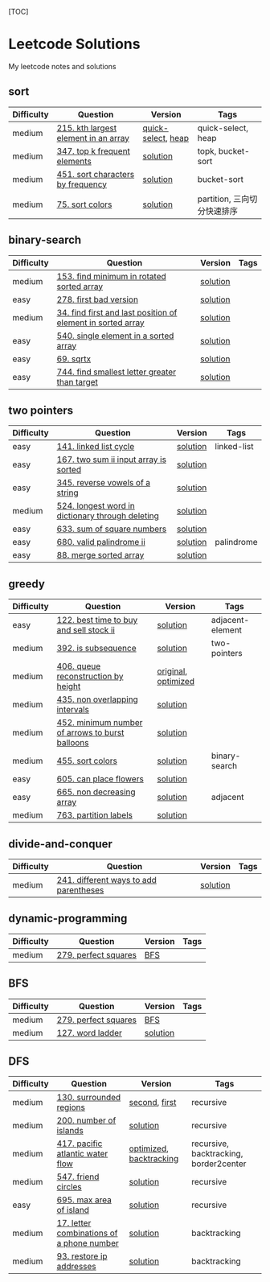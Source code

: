 [TOC] 

# Leetcode Solutions
My leetcode notes and solutions

## sort
| Difficulty | Question | Version | Tags |
| ------ | ------ | ------ | ------ |
| medium | [215. kth largest element in an array](https://leetcode.com/problems/kth-largest-element-in-an-array/description/) | [quick-select](./solutions/215.quick-select.py), [heap](./solutions/215.heap.py) | quick-select, heap |
| medium | [347. top k frequent elements](https://leetcode.com/problems/top-k-frequent-elements/description/) | [solution](./solutions/347.py) | topk, bucket-sort |
| medium | [451. sort characters by frequency](https://leetcode.com/problems/sort-characters-by-frequency/description/) | [solution](./solutions/451.py) | bucket-sort |
| medium | [75. sort colors](https://leetcode.com/problems/sort-colors/description/) | [solution](./solutions/75.py) | partition, 三向切分快速排序 |
## binary-search
| Difficulty | Question | Version | Tags |
| ------ | ------ | ------ | ------ |
| medium | [153. find minimum in rotated sorted array](https://leetcode.com/problems/find-minimum-in-rotated-sorted-array/description/) | [solution](./solutions/153.py) |  |
| easy | [278. first bad version](https://leetcode.com/problems/first-bad-version/description/) | [solution](./solutions/278.py) |  |
| medium | [34. find first and last position of element in sorted array](https://leetcode.com/problems/find-first-and-last-position-of-element-in-sorted-array/description/) | [solution](./solutions/34.py) |  |
| easy | [540. single element in a sorted array](https://leetcode.com/problems/single-element-in-a-sorted-array/description/) | [solution](./solutions/540.py) |  |
| easy | [69. sqrtx](https://leetcode.com/problems/sqrtx/description/) | [solution](./solutions/69.py) |  |
| easy | [744. find smallest letter greater than target](https://leetcode.com/problems/find-smallest-letter-greater-than-target/description/) | [solution](./solutions/744.py) |  |
## two pointers
| Difficulty | Question | Version | Tags |
| ------ | ------ | ------ | ------ |
| easy | [141. linked list cycle](https://leetcode.com/problems/linked-list-cycle/description/) | [solution](./solutions/141.py) | linked-list |
| easy | [167. two sum ii input array is sorted](https://leetcode.com/problems/two-sum-ii-input-array-is-sorted/description/) | [solution](./solutions/167.py) |  |
| easy | [345. reverse vowels of a string](https://leetcode.com/problems/reverse-vowels-of-a-string/description/) | [solution](./solutions/345.py) |  |
| medium | [524. longest word in dictionary through deleting](https://leetcode.com/problems/longest-word-in-dictionary-through-deleting/description/) | [solution](./solutions/524.py) |  |
| easy | [633. sum of square numbers](https://leetcode.com/problems/sum-of-square-numbers/description/) | [solution](./solutions/633.py) |  |
| easy | [680. valid palindrome ii](https://leetcode.com/problems/valid-palindrome-ii/description/) | [solution](./solutions/680.py) | palindrome |
| easy | [88. merge sorted array](https://leetcode.com/problems/merge-sorted-array/description/) | [solution](./solutions/88.py) |  |
## greedy
| Difficulty | Question | Version | Tags |
| ------ | ------ | ------ | ------ |
| easy | [122. best time to buy and sell stock ii](https://leetcode.com/problems/best-time-to-buy-and-sell-stock-ii/description/) | [solution](./solutions/122.py) | adjacent-element |
| medium | [392. is subsequence](https://leetcode.com/problems/is-subsequence/description/) | [solution](./solutions/392.py) | two-pointers |
| medium | [406. queue reconstruction by height](https://leetcode.com/problems/queue-reconstruction-by-height/description/) | [original](./solutions/406.original.py), [optimized](./solutions/406.optimized.py) |  |
| medium | [435. non overlapping intervals](https://leetcode.com/problems/non-overlapping-intervals/description/) | [solution](./solutions/435.py) |  |
| medium | [452. minimum number of arrows to burst balloons](https://leetcode.com/problems/minimum-number-of-arrows-to-burst-balloons/description/) | [solution](./solutions/452.py) |  |
| medium | [455. sort colors](https://leetcode.com/problems/sort-colors/description/) | [solution](./solutions/455.py) | binary-search |
| easy | [605. can place flowers](https://leetcode.com/problems/can-place-flowers/description/) | [solution](./solutions/605.py) |  |
| easy | [665. non decreasing array](https://leetcode.com/problems/non-decreasing-array/description/) | [solution](./solutions/665.py) | adjacent |
| medium | [763. partition labels](https://leetcode.com/problems/partition-labels/description/) | [solution](./solutions/763.py) |  |
## divide-and-conquer
| Difficulty | Question | Version | Tags |
| ------ | ------ | ------ | ------ |
| medium | [241. different ways to add parentheses](https://leetcode.com/problems/different-ways-to-add-parentheses/description/) | [solution](./solutions/241.py) |  |
## dynamic-programming
| Difficulty | Question | Version | Tags |
| ------ | ------ | ------ | ------ |
| medium | [279. perfect squares](https://leetcode.com/problems/perfect-squares/description/) | [BFS](./solutions/279.BFS.py) |  |
## BFS
| Difficulty | Question | Version | Tags |
| ------ | ------ | ------ | ------ |
| medium | [279. perfect squares](https://leetcode.com/problems/perfect-squares/description/) | [BFS](./solutions/279.BFS.py) |  |
| medium | [127. word ladder](https://leetcode.com/problems/word-ladder/description/) | [solution](./solutions/127.py) |  |
## DFS
| Difficulty | Question | Version | Tags |
| ------ | ------ | ------ | ------ |
| medium | [130. surrounded regions](https://leetcode.com/problems/surrounded-regions/description/) | [second](./solutions/130.second.py), [first](./solutions/130.first.py) | recursive |
| medium | [200. number of islands](https://leetcode.com/problems/number-of-islands/description/) | [solution](./solutions/200.py) | recursive |
| medium | [417. pacific atlantic water flow](https://leetcode.com/problems/pacific-atlantic-water-flow/description/) | [optimized](./solutions/417.optimized.py), [backtracking](./solutions/417.backtracking.py) | recursive, backtracking, border2center |
| medium | [547. friend circles](https://leetcode.com/problems/friend-circles/description/) | [solution](./solutions/547.py) | recursive |
| easy | [695. max area of island](https://leetcode.com/problems/max-area-of-island/description/) | [solution](./solutions/695.py) | recursive |
| medium | [17. letter combinations of a phone number](https://leetcode.com/problems/letter-combinations-of-a-phone-number/description/) | [solution](./solutions/17.py) | backtracking |
| medium | [93. restore ip addresses](https://leetcode.com/problems/restore-ip-addresses/description/) | [solution](./solutions/93.py) | backtracking |

